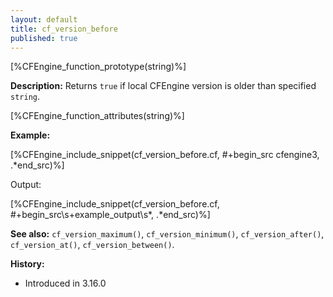 ```yaml
---
layout: default
title: cf_version_before
published: true
---
```


[%CFEngine_function_prototype(string)%]

**Description:** Returns `true` if local CFEngine version is older than specified `string`.

[%CFEngine_function_attributes(string)%]

**Example:**

[%CFEngine_include_snippet(cf_version_before.cf, #\+begin_src cfengine3, .*end_src)%]

Output:

[%CFEngine_include_snippet(cf_version_before.cf, #\+begin_src\s+example_output\s*, .*end_src)%]

**See also:** `cf_version_maximum()`, `cf_version_minimum()`, `cf_version_after()`, `cf_version_at()`, `cf_version_between()`.

**History:**

* Introduced in 3.16.0
